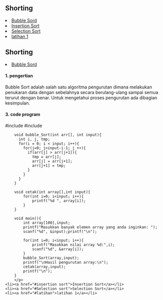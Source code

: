 <html>
<head>
    <h2>Shorting</h2>
</head>
<body>
    <li><a href="#Bubble Sort">Bubble Sord</a></li>
    <li><a href="#insertion sort">Insertion Sort</a></li>
    <li><a href="#Selection sort">Selection Sort</a></li>
    <li><a href="#latihan">latihan 1</a></li>    
</body>
</html>

<html>
<head>
    <h2>Shorting</h2>
</head>
<body>
    <li><a href="#Bubble Sort">Bubble Sord</a></li>
    <h4>1. pengertian</h4>
    <p>Bubble Sort adalah salah satu algoritma pengurutan dimana melakukan penukaran data dengan sebelahnya secara berulang-ulang sampai semua terurut dengan benar. Untuk mengetahui proses pengurutan ada dibagian kesimpulan.</p>
    <h4>3. code program</h4>
    <p>#include <stdio.h>
        #include <stdlib.h>
        
        void bubble_Sort(int arr[], int input){
          int i, j, tmp;
          for(i = 0; i < input; i++){
            for(j=0; j<input-i-1; j ++){
              if(arr[j] > arr[j+1]){
                tmp = arr[j];
                arr[j] = arr[j+1];
                arr[j+1] = tmp;
              }
            }
          }
        }
        
        void cetak(int array[],int input){
            for(int i=0; i<input; i++){
                printf("%d ", array[i]);
            }
        }
        
        void main(){
            int array[100],input;
            printf("Masukkan banyak elemen array yang anda inginkan: ");
            scanf("%d", &input);printf("\n");
        
            for(int i=0; i<input; i++){
                printf("Masukkan nilai array %d:",i);
                scanf("%d", &array[i]);
            }
            bubble_Sort(array,input);
            printf("\nHasil pengurutan array:\n");
            cetak(array,input);
            printf("\n");
        }
        </p>
    <li><a href="#insertion sort">Insertion Sort</a></li>
    <li><a href="#Selection sort">Selection Sort</a></li>
    <li><a href="#latihan">latihan 1</a></li>    
</body>
</html>
